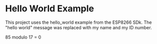 # Hello World Example
This project uses the hello_world example from the ESP8266 SDk.
The "hello world" message was replaced with my name and my ID number. 

85 modulo 17 = 0
